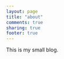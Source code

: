 ```yaml
---
layout: page
title: "about"
comments: true
sharing: true
footer: true
---
```

This is my small blog. 
